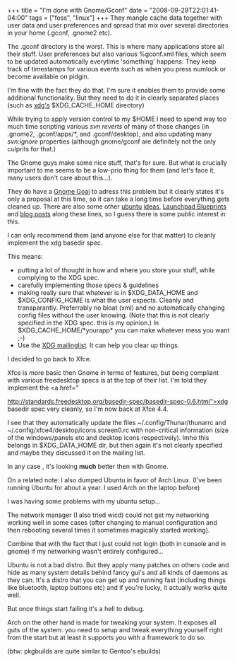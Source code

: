 +++
title = "I'm done with Gnome/Gconf"
date = "2008-09-29T22:01:41-04:00"
tags = ["foss", "linux"]
+++
They mangle cache data together with user data and user preferences and spread that mix over several directories in your home  (.gconf, .gnome2 etc).<br />

The .gconf directory is the worst.  This is where many applications store all their stuff.   User preferences but also various %gconf.xml files, which seem to be updated automatically everytime 'something' happens:  They keep track of timestamps for various events such as when you press numlock or become available on pidgin.<br />

I'm fine with the fact they do that.  I'm sure it enables them to provide some additional functionality.  But they need to do it in clearly separated places (such as <a href="http://standards.freedesktop.org/basedir-spec/basedir-spec-0.6.html">xdg's</a> $XDG_CACHE_HOME directory)<!--more--></p>

<p>While trying to apply version control to my $HOME I need to spend way too much time scripting various <i>svn reverts</i> of many of those changes (in .gnome2, .gconf/apps/*, and .gconf/desktop), and also updating many <i>svn:ignore</i> properties (although gnome/gconf are definitely not the only culprits for that.)</p>

<p>The Gnome guys make some nice stuff, that's for sure.  But what is crucially important to me seems to be a low-prio thing for them (and let's face it, many users don't care about this...).<br />

They do have a <a href="http://live.gnome.org/GnomeGoals/XDGConfigFolders">Gnome Goal</a> to adress this problem but it clearly states it's only a proposal at this time, so it can take a long time before everything gets cleaned up.  There are also some other <a href="http://brainstorm.ubuntu.com/idea/6557/">ubuntu</a> <a href="http://brainstorm.ubuntu.com/idea/1210">ideas</a>, <a href="https://blueprints.launchpad.net/ubuntu/+spec/correct-home-dir-clutter">Launchpad Blueprints</a> and <a href="http://ploum.frimouvy.org/?184-cleaning-user-preferences-keeping-user-data">blog posts</a> along these lines, so I guess there is some public interest in this.</p>

<p>I can only recommend them (and anyone else for that matter) to cleanly implement the xdg basedir spec.<br />

This means:</p>

<ul>

<li>putting a lot of thought in how and where you store your stuff, while complying to the XDG spec.</li>

<li>carefully implementing those specs &amp; guidelines</li>

<li>making really sure that whatever is in $XDG_DATA_HOME and $XDG_CONFIG_HOME is what the user expects.  Cleanly and transparantly.  Preferrably no bloat (xml) and no automatically changing config files without the user knowing. (Note that this is not clearly specified in the XDG spec.  this is my opinion.)  In $XDG_CACHE_HOME/*yourapp* you can make whatever mess you want ;-)</li>

<li>Use the <a href="http://lists.freedesktop.org/mailman/listinfo/xdg">XDG mailinglist</a>.  It can help you clear up things.</li>

</ul>

<p>I decided to go back to Xfce.<br />

Xfce is more basic then Gnome in terms of features, but being compliant with various freedesktop specs is at the top of their list.  I'm told they implement the <a href="<br />

http://standards.freedesktop.org/basedir-spec/basedir-spec-0.6.html">xdg basedir spec</a> very cleanly, so I'm now back at Xfce 4.4.<br />

I see that they automatically update the files  ~/.config/Thunar/thunarrc and  ~/.config/xfce4/desktop/icons.screen0.rc with non-critical information (size of the windows/panels etc and desktop icons respectively).  Imho this belongs in $XDG_DATA_HOME dir, but then again it's not clearly specified and maybe they discussed it on the mailing list.<br />

In any case , it's looking <strong>much</strong> better then with Gnome.</p>

<p>On a related note:  I also dumped Ubuntu in favor of Arch Linux.  (I've been running Ubuntu for about a year. I used Arch on the laptop before)<br />

I was having some problems with my ubuntu setup...<br />

The network manager (I also tried wicd) could not get my networking working well in some cases (after changing to manual configuration and then rebooting several times it sometimes magically started working).<br />

Combine that with the fact that I just could not login (both in console and in gnome) if my networking wasn't entirely configured...<br />

Ubuntu is not a bad distro.  But they apply many patches on others code and hide as many system details behind fancy gui's and all kinds of daemons as they can.  It's a distro that you can get up and running fast (including things like bluetooth, laptop buttons etc) and if you're lucky, it actually works quite well.<br />

But once things start failing it's a hell to debug.<br />

Arch on the other hand is made for tweaking your system.  It exposes all guts of the system.  you need to setup and tweak everything yourself right from the start but at least it supports you with a framework to do so.<br />

(btw: pkgbuilds are quite similar to Gentoo's ebuilds)</p>
